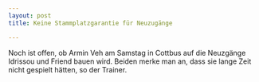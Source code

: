 ```yaml
---
layout: post
title: Keine Stammplatzgarantie für Neuzugänge

---
```


Noch ist offen, ob Armin Veh am Samstag in Cottbus auf die Neuzgänge Idrissou und Friend bauen wird. Beiden merke man an, dass sie lange Zeit nicht gespielt hätten, so der Trainer.


